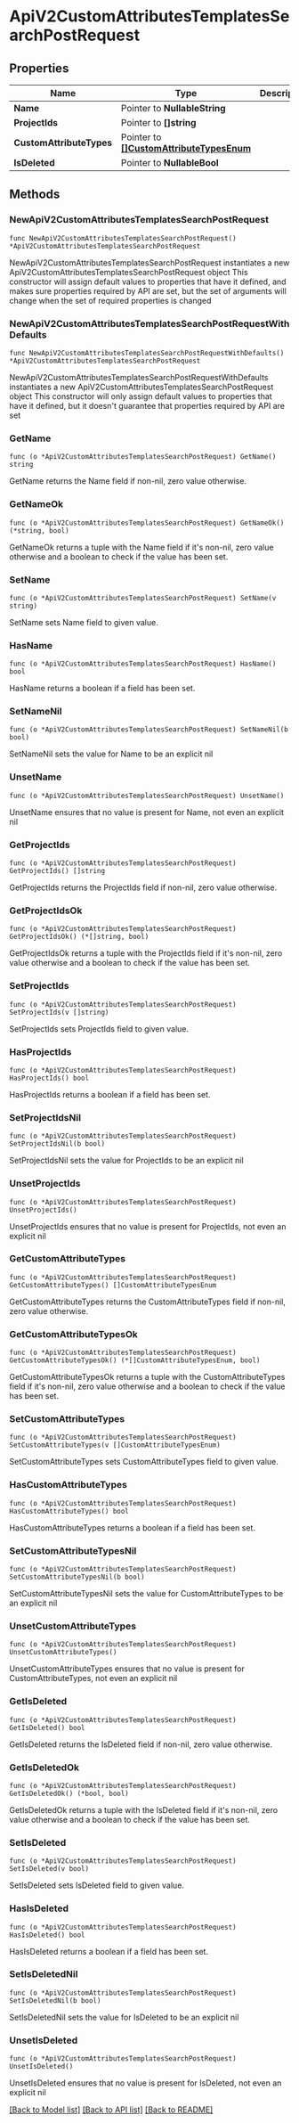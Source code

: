 # ApiV2CustomAttributesTemplatesSearchPostRequest

## Properties

Name | Type | Description | Notes
------------ | ------------- | ------------- | -------------
**Name** | Pointer to **NullableString** |  | [optional] 
**ProjectIds** | Pointer to **[]string** |  | [optional] 
**CustomAttributeTypes** | Pointer to [**[]CustomAttributeTypesEnum**](CustomAttributeTypesEnum.md) |  | [optional] 
**IsDeleted** | Pointer to **NullableBool** |  | [optional] 

## Methods

### NewApiV2CustomAttributesTemplatesSearchPostRequest

`func NewApiV2CustomAttributesTemplatesSearchPostRequest() *ApiV2CustomAttributesTemplatesSearchPostRequest`

NewApiV2CustomAttributesTemplatesSearchPostRequest instantiates a new ApiV2CustomAttributesTemplatesSearchPostRequest object
This constructor will assign default values to properties that have it defined,
and makes sure properties required by API are set, but the set of arguments
will change when the set of required properties is changed

### NewApiV2CustomAttributesTemplatesSearchPostRequestWithDefaults

`func NewApiV2CustomAttributesTemplatesSearchPostRequestWithDefaults() *ApiV2CustomAttributesTemplatesSearchPostRequest`

NewApiV2CustomAttributesTemplatesSearchPostRequestWithDefaults instantiates a new ApiV2CustomAttributesTemplatesSearchPostRequest object
This constructor will only assign default values to properties that have it defined,
but it doesn't guarantee that properties required by API are set

### GetName

`func (o *ApiV2CustomAttributesTemplatesSearchPostRequest) GetName() string`

GetName returns the Name field if non-nil, zero value otherwise.

### GetNameOk

`func (o *ApiV2CustomAttributesTemplatesSearchPostRequest) GetNameOk() (*string, bool)`

GetNameOk returns a tuple with the Name field if it's non-nil, zero value otherwise
and a boolean to check if the value has been set.

### SetName

`func (o *ApiV2CustomAttributesTemplatesSearchPostRequest) SetName(v string)`

SetName sets Name field to given value.

### HasName

`func (o *ApiV2CustomAttributesTemplatesSearchPostRequest) HasName() bool`

HasName returns a boolean if a field has been set.

### SetNameNil

`func (o *ApiV2CustomAttributesTemplatesSearchPostRequest) SetNameNil(b bool)`

 SetNameNil sets the value for Name to be an explicit nil

### UnsetName
`func (o *ApiV2CustomAttributesTemplatesSearchPostRequest) UnsetName()`

UnsetName ensures that no value is present for Name, not even an explicit nil
### GetProjectIds

`func (o *ApiV2CustomAttributesTemplatesSearchPostRequest) GetProjectIds() []string`

GetProjectIds returns the ProjectIds field if non-nil, zero value otherwise.

### GetProjectIdsOk

`func (o *ApiV2CustomAttributesTemplatesSearchPostRequest) GetProjectIdsOk() (*[]string, bool)`

GetProjectIdsOk returns a tuple with the ProjectIds field if it's non-nil, zero value otherwise
and a boolean to check if the value has been set.

### SetProjectIds

`func (o *ApiV2CustomAttributesTemplatesSearchPostRequest) SetProjectIds(v []string)`

SetProjectIds sets ProjectIds field to given value.

### HasProjectIds

`func (o *ApiV2CustomAttributesTemplatesSearchPostRequest) HasProjectIds() bool`

HasProjectIds returns a boolean if a field has been set.

### SetProjectIdsNil

`func (o *ApiV2CustomAttributesTemplatesSearchPostRequest) SetProjectIdsNil(b bool)`

 SetProjectIdsNil sets the value for ProjectIds to be an explicit nil

### UnsetProjectIds
`func (o *ApiV2CustomAttributesTemplatesSearchPostRequest) UnsetProjectIds()`

UnsetProjectIds ensures that no value is present for ProjectIds, not even an explicit nil
### GetCustomAttributeTypes

`func (o *ApiV2CustomAttributesTemplatesSearchPostRequest) GetCustomAttributeTypes() []CustomAttributeTypesEnum`

GetCustomAttributeTypes returns the CustomAttributeTypes field if non-nil, zero value otherwise.

### GetCustomAttributeTypesOk

`func (o *ApiV2CustomAttributesTemplatesSearchPostRequest) GetCustomAttributeTypesOk() (*[]CustomAttributeTypesEnum, bool)`

GetCustomAttributeTypesOk returns a tuple with the CustomAttributeTypes field if it's non-nil, zero value otherwise
and a boolean to check if the value has been set.

### SetCustomAttributeTypes

`func (o *ApiV2CustomAttributesTemplatesSearchPostRequest) SetCustomAttributeTypes(v []CustomAttributeTypesEnum)`

SetCustomAttributeTypes sets CustomAttributeTypes field to given value.

### HasCustomAttributeTypes

`func (o *ApiV2CustomAttributesTemplatesSearchPostRequest) HasCustomAttributeTypes() bool`

HasCustomAttributeTypes returns a boolean if a field has been set.

### SetCustomAttributeTypesNil

`func (o *ApiV2CustomAttributesTemplatesSearchPostRequest) SetCustomAttributeTypesNil(b bool)`

 SetCustomAttributeTypesNil sets the value for CustomAttributeTypes to be an explicit nil

### UnsetCustomAttributeTypes
`func (o *ApiV2CustomAttributesTemplatesSearchPostRequest) UnsetCustomAttributeTypes()`

UnsetCustomAttributeTypes ensures that no value is present for CustomAttributeTypes, not even an explicit nil
### GetIsDeleted

`func (o *ApiV2CustomAttributesTemplatesSearchPostRequest) GetIsDeleted() bool`

GetIsDeleted returns the IsDeleted field if non-nil, zero value otherwise.

### GetIsDeletedOk

`func (o *ApiV2CustomAttributesTemplatesSearchPostRequest) GetIsDeletedOk() (*bool, bool)`

GetIsDeletedOk returns a tuple with the IsDeleted field if it's non-nil, zero value otherwise
and a boolean to check if the value has been set.

### SetIsDeleted

`func (o *ApiV2CustomAttributesTemplatesSearchPostRequest) SetIsDeleted(v bool)`

SetIsDeleted sets IsDeleted field to given value.

### HasIsDeleted

`func (o *ApiV2CustomAttributesTemplatesSearchPostRequest) HasIsDeleted() bool`

HasIsDeleted returns a boolean if a field has been set.

### SetIsDeletedNil

`func (o *ApiV2CustomAttributesTemplatesSearchPostRequest) SetIsDeletedNil(b bool)`

 SetIsDeletedNil sets the value for IsDeleted to be an explicit nil

### UnsetIsDeleted
`func (o *ApiV2CustomAttributesTemplatesSearchPostRequest) UnsetIsDeleted()`

UnsetIsDeleted ensures that no value is present for IsDeleted, not even an explicit nil

[[Back to Model list]](../README.md#documentation-for-models) [[Back to API list]](../README.md#documentation-for-api-endpoints) [[Back to README]](../README.md)


